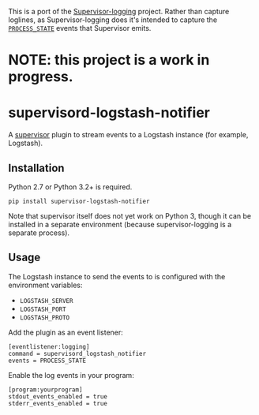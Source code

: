 This is a port of the [Supervisor-logging](https://github.com/infoxchange/supervisor-logging) project. Rather than capture loglines, as Supervisor-logging does it's intended to capture the [`PROCESS_STATE`](http://supervisord.org/events.html#event-listeners-and-event-notifications) events that Supervisor emits.

# NOTE: this project is a work in progress.

supervisord-logstash-notifier
=============================

A [supervisor]( http://supervisord.org/) plugin to stream events to a Logstash instance (for example, Logstash).

Installation
------------

Python 2.7 or Python 3.2+ is required.

```
pip install supervisor-logstash-notifier
```

Note that supervisor itself does not yet work on Python 3, though it can be
installed in a separate environment (because supervisor-logging is a separate
process).

Usage
-----

The Logstash instance to send the events to is configured with the environment
variables:

* `LOGSTASH_SERVER`
* `LOGSTASH_PORT`
* `LOGSTASH_PROTO`

Add the plugin as an event listener:

```
[eventlistener:logging]
command = supervisord_logstash_notifier
events = PROCESS_STATE
```

Enable the log events in your program:

```
[program:yourprogram]
stdout_events_enabled = true
stderr_events_enabled = true
```
